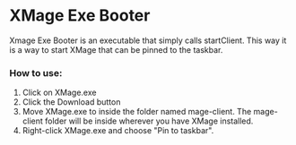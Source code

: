 # XMage Exe Booter
Xmage Exe Booter is an executable that simply calls startClient. This way it is a way to start XMage that can be pinned to the taskbar.
### How to use:
1. Click on XMage.exe
2. Click the Download button
3. Move XMage.exe to inside the folder named mage-client. The mage-client folder will be inside wherever you have XMage installed.
4. Right-click XMage.exe and choose "Pin to taskbar".